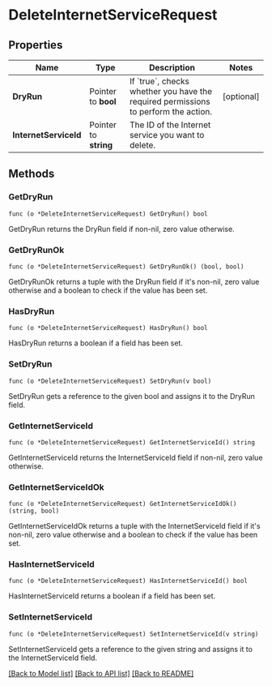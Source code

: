 # DeleteInternetServiceRequest

## Properties

Name | Type | Description | Notes
------------ | ------------- | ------------- | -------------
**DryRun** | Pointer to **bool** | If &#x60;true&#x60;, checks whether you have the required permissions to perform the action. | [optional] 
**InternetServiceId** | Pointer to **string** | The ID of the Internet service you want to delete. | 

## Methods

### GetDryRun

`func (o *DeleteInternetServiceRequest) GetDryRun() bool`

GetDryRun returns the DryRun field if non-nil, zero value otherwise.

### GetDryRunOk

`func (o *DeleteInternetServiceRequest) GetDryRunOk() (bool, bool)`

GetDryRunOk returns a tuple with the DryRun field if it's non-nil, zero value otherwise
and a boolean to check if the value has been set.

### HasDryRun

`func (o *DeleteInternetServiceRequest) HasDryRun() bool`

HasDryRun returns a boolean if a field has been set.

### SetDryRun

`func (o *DeleteInternetServiceRequest) SetDryRun(v bool)`

SetDryRun gets a reference to the given bool and assigns it to the DryRun field.

### GetInternetServiceId

`func (o *DeleteInternetServiceRequest) GetInternetServiceId() string`

GetInternetServiceId returns the InternetServiceId field if non-nil, zero value otherwise.

### GetInternetServiceIdOk

`func (o *DeleteInternetServiceRequest) GetInternetServiceIdOk() (string, bool)`

GetInternetServiceIdOk returns a tuple with the InternetServiceId field if it's non-nil, zero value otherwise
and a boolean to check if the value has been set.

### HasInternetServiceId

`func (o *DeleteInternetServiceRequest) HasInternetServiceId() bool`

HasInternetServiceId returns a boolean if a field has been set.

### SetInternetServiceId

`func (o *DeleteInternetServiceRequest) SetInternetServiceId(v string)`

SetInternetServiceId gets a reference to the given string and assigns it to the InternetServiceId field.


[[Back to Model list]](../README.md#documentation-for-models) [[Back to API list]](../README.md#documentation-for-api-endpoints) [[Back to README]](../README.md)



